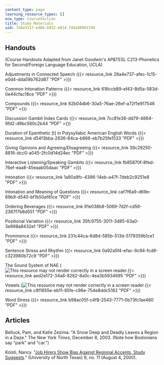 ```yaml
---
content_type: page
learning_resource_types: []
ocw_type: CourseSection
title: Study Materials
uid: 7a8a3317-ed8b-b932-e814-7d4a80963749
---
```


Handouts
--------

(Course Handouts Adapted from Janet Goodwin's AP&TESL C213-Phonetics for Second/Foreign Language Education, UCLA)

Adjustments in Connected Speech ({{< resource_link 28a4e737-afec-1c15-e0d4-dda59b762d87 "PDF" >}})

Common Intonation Patterns ({{< resource_link 616ccb89-ef43-8d5a-583d-0e44cfac18ce "PDF" >}})

Compounds ({{< resource_link 62b04db6-30a5-76ae-26ef-a72f1e917546 "PDF" >}})

Discussion Gambit Index Cards ({{< resource_link 7cc81e38-dd79-4864-9fd2-d9bc560c2b44 "PDF" >}})

Duration of Epenthetic \[t\] in Polysyllabic American English Words ({{< resource_link d54f3bba-2636-84ca-b866-eb7b25fe1533 "PDF" >}})

Giving Opinions and Agreeing/Disagreeing ({{< resource_link 39c29250-8816-dcc0-a045-2fc0d14d24ec "PDF" >}})

Interactive Listening/Speaking Gambits ({{< resource_link fb85870f-8fed-76ef-eaa8-45eaab05daac "PDF" >}})

Intonation ({{< resource_link 1a90a9fc-4396-14eb-a47f-7deb2c9251e8 "PDF" >}})

Intonation and Meaning of Questions ({{< resource_link caf7f6a9-d69e-69b9-d540-bf1b50af81ce "PDF" >}})

Ordering Beverages ({{< resource_link 91e038b8-5069-7d2f-cd56-2367f7b8d551 "PDF" >}})

Positional Variation ({{< resource_link 35fc9755-3011-3d85-63a0-3e998a8432e1 "PDF" >}})

Prominence ({{< resource_link 231c44ca-6d8d-585b-513d-5179359b1ce1 "PDF" >}})

Sentence Stress and Rhythm ({{< resource_link 0a92a5f4-efac-9c94-fcd8-c323980b72c9 "PDF" >}})

The Sound System of NAE (![This resource may not render correctly in a screen reader.](/images/inacessible.gif){{< resource_link aed2e172-34a8-8282-8a0c-4ea3b5934695 "PDF" >}})

Vowels (![This resource may not render correctly in a screen reader.](/images/inacessible.gif){{< resource_link c8f1855e-eb11-85fe-c96e-754e8ddc5182 "PDF" >}})

Word Stress ({{< resource_link b98ac05f-c4f8-2543-7771-0b73fc1ae460 "PDF" >}})

Articles
--------

Belluck, Pam, and Katie Zezima. "A Snow Deep and Deadly Leaves a Region in a Daze." _The New York Times_, December 8, 2003. (Note how Bostonians say "park" and "car.")

Kolsti, Nancy. "[Job Hirers Show Bias Against Regional Accents, Study Suggests](http://www.unt.edu/inhouse/august42000/accent.htm)." (University of North Texas) 9, no. 11 (August 4, 2000).
